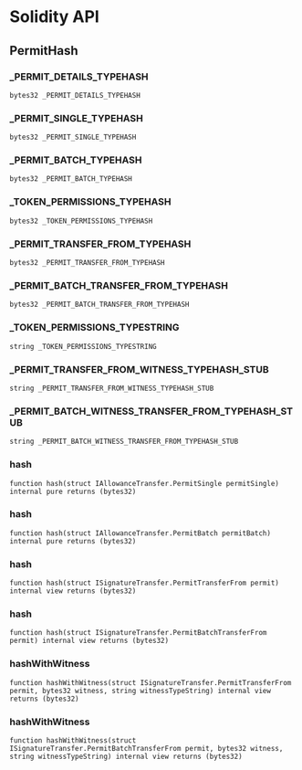 # Solidity API

## PermitHash

### _PERMIT_DETAILS_TYPEHASH

```solidity
bytes32 _PERMIT_DETAILS_TYPEHASH
```

### _PERMIT_SINGLE_TYPEHASH

```solidity
bytes32 _PERMIT_SINGLE_TYPEHASH
```

### _PERMIT_BATCH_TYPEHASH

```solidity
bytes32 _PERMIT_BATCH_TYPEHASH
```

### _TOKEN_PERMISSIONS_TYPEHASH

```solidity
bytes32 _TOKEN_PERMISSIONS_TYPEHASH
```

### _PERMIT_TRANSFER_FROM_TYPEHASH

```solidity
bytes32 _PERMIT_TRANSFER_FROM_TYPEHASH
```

### _PERMIT_BATCH_TRANSFER_FROM_TYPEHASH

```solidity
bytes32 _PERMIT_BATCH_TRANSFER_FROM_TYPEHASH
```

### _TOKEN_PERMISSIONS_TYPESTRING

```solidity
string _TOKEN_PERMISSIONS_TYPESTRING
```

### _PERMIT_TRANSFER_FROM_WITNESS_TYPEHASH_STUB

```solidity
string _PERMIT_TRANSFER_FROM_WITNESS_TYPEHASH_STUB
```

### _PERMIT_BATCH_WITNESS_TRANSFER_FROM_TYPEHASH_STUB

```solidity
string _PERMIT_BATCH_WITNESS_TRANSFER_FROM_TYPEHASH_STUB
```

### hash

```solidity
function hash(struct IAllowanceTransfer.PermitSingle permitSingle) internal pure returns (bytes32)
```

### hash

```solidity
function hash(struct IAllowanceTransfer.PermitBatch permitBatch) internal pure returns (bytes32)
```

### hash

```solidity
function hash(struct ISignatureTransfer.PermitTransferFrom permit) internal view returns (bytes32)
```

### hash

```solidity
function hash(struct ISignatureTransfer.PermitBatchTransferFrom permit) internal view returns (bytes32)
```

### hashWithWitness

```solidity
function hashWithWitness(struct ISignatureTransfer.PermitTransferFrom permit, bytes32 witness, string witnessTypeString) internal view returns (bytes32)
```

### hashWithWitness

```solidity
function hashWithWitness(struct ISignatureTransfer.PermitBatchTransferFrom permit, bytes32 witness, string witnessTypeString) internal view returns (bytes32)
```

